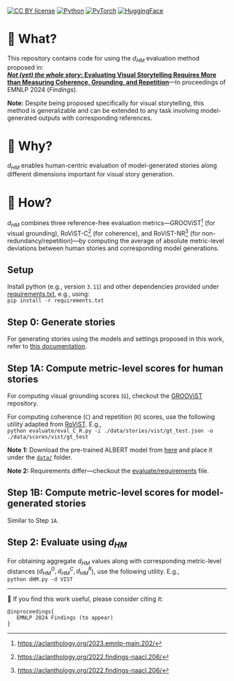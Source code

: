[![CC BY license](https://img.shields.io/badge/License-CC%20BY-lightgray.svg)](https://creativecommons.org/licenses/by/4.0/)
[![Python](https://img.shields.io/badge/python-3.11-gold.svg)](https://www.python.org/downloads/release/python-311/)
[![PyTorch](https://img.shields.io/badge/Pytorch-2.0-pumpkin.svg)](https://pytorch.org/get-started/previous-versions/#v200)
[![HuggingFace](https://img.shields.io/badge/%F0%9F%A4%97-Models-purple)](https://huggingface.co/models?pipeline_tag=image-text-to-text&sort=trending)

# 👀 What?
This repository contains code for using the $d_{HM}$ evaluation method proposed in:  
**[*Not (yet) the whole story*: Evaluating Visual Storytelling Requires More than Measuring Coherence, Grounding, and Repetition](https://arxiv.org/pdf/2407.04559)**&mdash;In proceedings of EMNLP 2024 (*Findings*).

**Note:** Despite being proposed specifically for visual storytelling, this method is generalizable and can be extended to any task involving model-generated outputs with corresponding references.

# 🤔 Why?
$d_{HM}$ enables human-centric evaluation of model-generated stories along different dimensions important for visual story generation.

# 🤖 How?
$d_{HM}$ combines three reference-free evaluation metrics&mdash;GROOViST[^1] (for visual grounding), RoViST-C[^2] (for coherence), and RoViST-NR[^2] (for non-redundancy/repetition)&mdash;by computing the average of absolute metric-level deviations between human stories and corresponding model generations.

[^1]: https://aclanthology.org/2023.emnlp-main.202/
[^2]: https://aclanthology.org/2022.findings-naacl.206/

## Setup
Install python (e.g., version `3.11`) and other dependencies provided under [requirements.txt](./requirements.txt), e.g., using:  
`pip install -r requirements.txt`

## Step 0: Generate stories
For generating stories using the models and settings proposed in this work, refer to [this documentation](./generate-stories/README.md).

## Step 1A: Compute metric-level scores for human stories
For computing visual grounding scores (`G`), checkout the [GROOViST](https://github.com/akskuchi/groovist/) repository.

For computing coherence (`C`) and repetition (`R`) scores, use the following utility adapted from [RoViST](https://github.com/usydnlp/rovist). E.g.,  
`python evaluate/eval_C_R.py -i ./data/stories/vist/gt_test.json -o ./data/scores/vist/gt_test`  

**Note 1:** Download the pre-trained ALBERT model from [here](https://drive.google.com/file/d/1-ATRk6AQyKGNDZHkqrKkpjiY6jfbK9NS/view?usp=sharing) and place it under the [`data/`](./data/) folder.

**Note 2:** Requirements differ&mdash;checkout the [evaluate/requirements](./evaluate/requirements.txt) file.

## Step 1B: Compute metric-level scores for model-generated stories
Similar to Step `1A`.

## Step 2: Evaluate using $d_{HM}$
For obtaining aggregate $d_{HM}$ values along with corresponding metric-level distances ($d_{HM}^G, d_{HM}^C, d_{HM}^R$), use the following utility. E.g.,  
`python dHM.py -d VIST`

---
🔗 If you find this work useful, please consider citing it:
```
@inproceedings{
   EMNLP 2024 Findings (to appear) 
}
```
